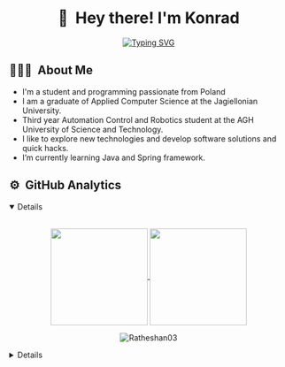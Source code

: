 <h1 align="center"> 👋 &nbsp;Hey there! I'm Konrad </h1>

<p align="center">
  <a href="https://git.io/typing-svg"><img src="https://readme-typing-svg.herokuapp.com?font=Fira+Code&size=26&duration=3000&pause=700&color=3534C3&center=true&vCenter=true&random=false&width=500&lines=Computer+Science+Graduate;Automation+and+Robotics+Student;Software+Engineer" alt="Typing SVG" /></a>
</p>

## 👨🏻‍💻 &nbsp;About Me

- I'm a student and programming passionate from Poland
- I am a graduate of Applied Computer Science at the Jagiellonian University.
- Third year Automation Control and Robotics student at the AGH University of Science and Technology.     
- I like to explore new technologies and develop software solutions and quick hacks.
- I’m currently learning Java and Spring framework.  

## ⚙️ &nbsp;GitHub Analytics

<details open="">
<br>
<p align="center">
  <a href="https://github.com/Ratheshan03">
    <img align="center"  height="175px" src="https://github-readme-stats.vercel.app/api?username=P4r1nc3&show_icons=true&hide_border=true&title_color=94b4a4&amp&icon_color=FFFFFF&amp&text_color=FFFFFF&amp&bg_color=000000&count_private=true&include_all_commits=true"/>
  </a>
  <a href="https://github.com/Ratheshan03">
    <img align="center" height="175px"  src="https://github-readme-stats.vercel.app/api/top-langs/?username=P4r1nc3&text_color=FFFFFF&bg_color=000000&title_color=94b4a4&langs_count=15&layout=compact&hide_border=true" />
  </a>
</p>
  <p align="center"><img align="center" src="https://github-readme-streak-stats.herokuapp.com/?user=P4r1nc3&text_color=FFFFFF&bg_color=000000&title_color=94b4a4&langs_count=15&layout=compact&hide_border=true" alt="Ratheshan03" /></p>
<details>


